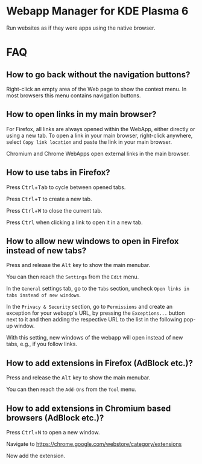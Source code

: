 # Webapp Manager for KDE Plasma 6

Run websites as if they were apps using the native browser.

FAQ
===

How to go back without the navigation buttons?
----------------------------------------------

Right-click an empty area of the Web page to show the context menu. In most browsers this menu contains navigation buttons.

How to open links in my main browser?
-------------------------------------

For Firefox, all links are always opened within the WebApp, either directly or using a new tab.
To open a link in your main browser, right-click anywhere, select `Copy link location` and paste the link in your main browser. 

Chromium and Chrome WebApps open external links in the main browser.

How to use tabs in Firefox?
---------------------------

Press <kbd>Ctrl</kbd>+<kbd>Tab</kbd> to cycle between opened tabs.

Press <kbd>Ctrl</kbd>+<kbd>T</kbd> to create a new tab.

Press <kbd>Ctrl</kbd>+<kbd>W</kbd> to close the current tab.

Press <kbd>Ctrl</kbd> when clicking a link to open it in a new tab.

How to allow new windows to open in Firefox instead of new tabs?
----------------------------------------------------------------

Press and release the <kbd>Alt</kbd> key to show the main menubar.

You can then reach the `Settings` from the `Edit` menu.

In the `General` settings tab, go to the `Tabs` section, uncheck `Open links in tabs instead of new windows`.

In the `Privacy & Security` section, go to `Permissions` and create an exception for your webapp's URL, by pressing the `Exceptions...` button next to it and then adding the respective URL to the list in the following pop-up window.

With this setting, new windows of the webapp will open instead of new tabs, e.g., if you follow links.

How to add extensions in Firefox (AdBlock etc.)?
------------------------------------------------

Press and release the <kbd>Alt</kbd> key to show the main menubar.

You can then reach the `Add-Ons` from the `Tool` menu.

How to add extensions in Chromium based browsers (AdBlock etc.)?
----------------------------------------------------------------

Press <kbd>Ctrl</kbd>+<kbd>N</kbd> to open a new window.

Navigate to https://chrome.google.com/webstore/category/extensions

Now add the extension.
